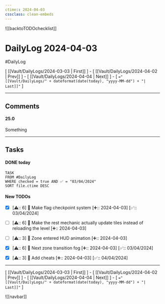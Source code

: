 ```yaml
---
ctime:: 2024-04-03
cssclass: clean-embeds
---
```

![[backtoTODOchecklist]]
# DailyLog 2024-04-03

#DailyLog

\[ [[Vault/DailyLogs/2024-03-03 | First]] \] - \[ [[Vault/DailyLogs/2024-04-02 | Prev]] \] - \[ [[Vault/DailyLogs/2024-04-04 | Next]] \] - \[ `="[[Vault/DailyLogs/" + dateformat(date(today), "yyyy-MM-dd") + "| Last]]"` \]

---

## Comments

#### 25.0

Something



---

## Tasks
#### DONE today
```dataview
TASK
FROM #DailyLog
WHERE checked = true AND ✅ = "03/04/2024"
SORT file.ctime DESC
```


#### New TODOs
- [x] [⚠️:: 6] 🔧 Make flag checkpoint system [➕:: 2024-04-03] [✅:: 03/04/2024]
- [ ] [⚠️:: 6] 🔧 Make the rest mechanic actually update tiles instead of reloading the level [➕:: 2024-04-03]
- [ ] [⚠️:: 3] 🔧 Zone entered HUD animation [➕:: 2024-04-03]
- [x] [⚠️:: 6] 🔧 Next zone transition fog [➕:: 2024-04-03] [✅:: 03/04/2024]
- [x] [⚠️:: 3] 🔧 Add cheats [➕:: 2024-04-03] [✅:: 04/04/2024]



---

\[ [[Vault/DailyLogs/2024-03-03 | First]] \] - \[ [[Vault/DailyLogs/2024-04-02 | Prev]] \] - \[ [[Vault/DailyLogs/2024-04-04 | Next]] \] - \[ `="[[Vault/DailyLogs/" + dateformat(date(today), "yyyy-MM-dd") + "| Last]]"` \]

![[navbar]]



